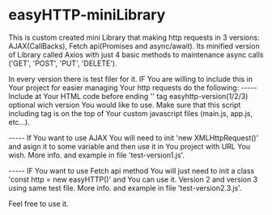 # easyHTTP-miniLibrary
This is custom created mini Library that making http requests in 3 versions: AJAX(CallBacks), Fetch api(Promises and async/await).
Its minified version of Library called Axios with just 4 basic methods to maintenance async calls ('GET', 'POST', 'PUT', 'DELETE').


In every version there is test filer for it. IF You are willing to include this in Your project for easier managing Your http requests do the following:
----- Include at Your HTML code before ending '</body>' tag easyhttp-version(1/2/3) optional wich version You would like to use.
      Make sure that this script including tag is on the top of Your custom javascript files (main.js, app.js, etc...).

----- If You want to use AJAX You will need to init 'new XMLHttpRequest()' and asign it to some variable and then use it in You project with URL You wish.
      More info. and example in file 'test-version1.js'.
      
----- IF You want to use Fetch api method You will just need to init a class 'const http = new easyHTTP()' and You can use it. Version 2 and version 3 using same test file.
      More info. and example in file 'test-version2.3.js'.
      
Feel free to use it.      

